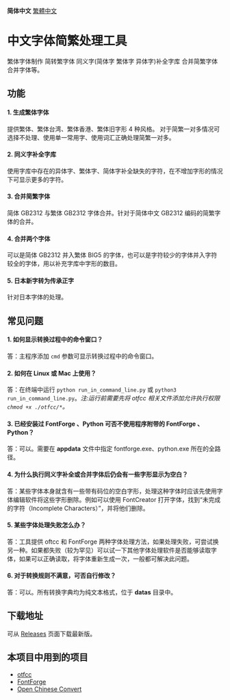 **简体中文** [繁體中文](README-TC.md#中文字型簡繁處理工具) 
# 中文字体简繁处理工具
繁体字体制作 简转繁字体 同义字(简体字 繁体字 异体字)补全字库 合并简繁字体 合并字体等。

## 功能
#### 1. 生成繁体字体
提供繁体、繁体台湾、繁体香港、繁体旧字形 4 种风格。
对于简繁一对多情况可选择不处理、使用单一常用字、使用词汇正确处理简繁一对多。
#### 2. 同义字补全字库
使用字库中存在的异体字、繁体字、简体字补全缺失的字符，在不增加字形的情况下可显示更多的字符。
#### 3. 合并简繁字体
简体 GB2312 与繁体 GB2312 字体合并。针对于简体中文 GB2312 编码的简繁字体的合并。
#### 4. 合并两个字体
可以是简体 GB2312 并入繁体 BIG5 的字体，也可以是字符较少的字体并入字符较全的字体，用以补充字库中字形的数目。
#### 5. 日本新字转为传承正字
针对日本字体的处理。

## 常见问题
#### 1. 如何显示转换过程中的命令窗口？
答：主程序添加 `cmd` 参数可显示转换过程中的命令窗口。
#### 2. 如何在 Linux 或 Mac 上使用？
答：在终端中运行 `python run_in_command_line.py` 或 `python3 run_in_command_line.py`。*注:运行前需要先将 otfcc 相关文件添加允许执行权限`chmod +x ./otfcc/*`。*
#### 3. 已经安装过 FontForge 、Python 可否不使用程序附带的 FontForge 、Python？
答：可以。需要在 **appdata** 文件中指定 fontforge.exe、python.exe 所在的全路径。
#### 4. 为什么执行同义字补全或合并字体后仍会有一些字形显示为空白？
答：某些字体本身就含有一些带有码位的空白字形，处理这种字体时应该先使用字体编辑软件将这些字形删除。例如可以使用 FontCreator 打开字体，找到“未完成的字符（Incomplete Characters）”，并将他们删除。
#### 5. 某些字体处理失败怎么办？
答：工具提供 oftcc 和 FontForge 两种字体处理方法，如果处理失败，可尝试换另一种。如果都失败（较为罕见）可以试一下其他字体处理软件是否能够读取字体，如果可以正确读取，将字体重新生成一次，一般都可解决此问题。
#### 6. 对于转换规则不满意，可否自行修改？
答：可以。所有转换字典均为纯文本格式，位于 **datas** 目录中。

## 下载地址
可从 [Releases](https://github.com/GuiWonder/TCFontCreator/releases) 页面下载最新版。

## 本项目中用到的项目
* [otfcc](https://github.com/caryll/otfcc)
* [FontForge](https://github.com/fontforge/fontforge)
* [Open Chinese Convert](https://github.com/BYVoid/OpenCC)
